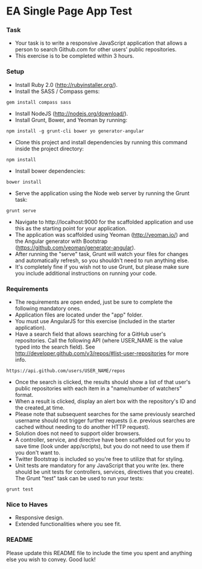 # EA Single Page App Test

### Task

* Your task is to write a responsive JavaScript application that allows a person to search Github.com for other users' public repositories.
* This exercise is to be completed within 3 hours.

### Setup

* Install Ruby 2.0 (http://rubyinstaller.org/).
* Install the SASS / Compass gems:
```
gem install compass sass
```
* Install NodeJS (http://nodejs.org/download/).
* Install Grunt, Bower, and Yeoman by running:
```
npm install -g grunt-cli bower yo generator-angular
```
* Clone this project and install dependencies by running this command inside the project directory:
```
npm install
```
* Install bower dependencies:
```
bower install
```
* Serve the application using the Node web server by running the Grunt task:
```
grunt serve
```
* Navigate to http://localhost:9000 for the scaffolded application and use this as the starting point for your application.
* The application was scaffolded using Yeoman (http://yeoman.io/) and the Angular generator with Bootstrap (https://github.com/yeoman/generator-angular).
* After running the "serve" task, Grunt will watch your files for changes and automatically refresh, so you shouldn't need to run anything else.
* It's completely fine if you wish not to use Grunt, but please make sure you include additional instructions on running your code.

### Requirements

* The requirements are open ended, just be sure to complete the following mandatory ones.
* Application files are located under the "app" folder.
* You must use AngularJS for this exercise (included in the starter application).
* Have a search field that allows searching for a GitHub user's repositories. Call the following API (where USER_NAME is the value typed into the search field). See http://developer.github.com/v3/repos/#list-user-repositories for more info.
```
https://api.github.com/users/USER_NAME/repos
```
* Once the search is clicked, the results should show a list of that user's public repositories with each item in a "name/number of watchers" format.
* When a result is clicked, display an alert box with the repository's ID and the created_at time.
* Please note that subsequent searches for the same previously searched username should not trigger further requests (i.e. previous searches are cached without needing to do another HTTP request).
* Solution does not need to support older browsers.
* A controller, service, and directive have been scaffolded out for you to save time (look under app/scripts), but you do not need to use them if you don't want to.
* Twitter Bootstrap is included so you're free to utilize that for styling.
* Unit tests are mandatory for any JavaScript that you write (ex. there should be unit tests for controllers, services, directives that you create). The Grunt "test" task can be used to run your tests:
```
grunt test
```

### Nice to Haves

* Responsive design.
* Extended functionalities where you see fit.

### README

Please update this README file to include the time you spent and anything else you wish to convey. Good luck!